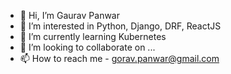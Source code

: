 - 👋 Hi, I’m Gaurav Panwar
- 👀 I’m interested in Python, Django, DRF, ReactJS
- 🌱 I’m currently learning Kubernetes
- 💞️ I’m looking to collaborate on ...
- 📫 How to reach me  - gorav.panwar@gmail.com

<!---
gpanw/gpanw is a ✨ special ✨ repository because its `README.md` (this file) appears on your GitHub profile.
You can click the Preview link to take a look at your changes.
--->
